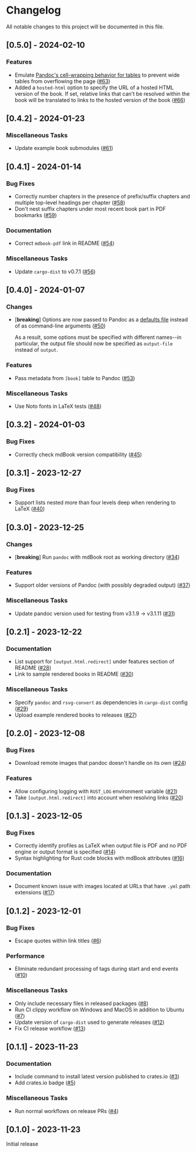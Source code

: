# Changelog

All notable changes to this project will be documented in this file.

## [0.5.0] - 2024-02-10

### Features

- Emulate [Pandoc's cell-wrapping behavior for tables](https://pandoc.org/MANUAL.html#extension-pipe_tables) to prevent wide tables from overflowing the page ([#63](https://github.com/max-heller/mdbook-pandoc/pull/63))
- Added a `hosted-html` option to specify the URL of a hosted HTML version of the book. If set, relative links that can't be resolved within the book will be translated to links to the hosted version of the book ([#66](https://github.com/max-heller/mdbook-pandoc/pull/66))

## [0.4.2] - 2024-01-23

### Miscellaneous Tasks

- Update example book submodules ([#61](https://github.com/max-heller/mdbook-pandoc/pull/61))

## [0.4.1] - 2024-01-14

### Bug Fixes

- Correctly number chapters in the presence of prefix/suffix chapters and multiple top-level headings per chapter ([#58](https://github.com/max-heller/mdbook-pandoc/pull/58))
- Don't nest suffix chapters under most recent book part in PDF bookmarks ([#59](https://github.com/max-heller/mdbook-pandoc/pull/59))

### Documentation

- Correct `mdbook-pdf` link in README ([#54](https://github.com/max-heller/mdbook-pandoc/pull/54))

### Miscellaneous Tasks

- Update `cargo-dist` to v0.7.1 ([#56](https://github.com/max-heller/mdbook-pandoc/pull/56))

## [0.4.0] - 2024-01-07

### Changes

- [**breaking**] Options are now passed to Pandoc as a [defaults file](https://pandoc.org/MANUAL.html#defaults-files) instead of as command-line arguments ([#50](https://github.com/max-heller/mdbook-pandoc/pull/50))

  As a result, some options must be specified with different names--in particular, the output file should now be specified as `output-file` instead of `output`.

### Features

- Pass metadata from `[book]` table to Pandoc ([#53](https://github.com/max-heller/mdbook-pandoc/pull/53))

### Miscellaneous Tasks

- Use Noto fonts in LaTeX tests ([#48](https://github.com/max-heller/mdbook-pandoc/pull/48))

## [0.3.2] - 2024-01-03

### Bug Fixes

- Correctly check mdBook version compatibility ([#45](https://github.com/max-heller/mdbook-pandoc/pull/45))

## [0.3.1] - 2023-12-27

### Bug Fixes

- Support lists nested more than four levels deep when rendering to LaTeX ([#40](https://github.com/max-heller/mdbook-pandoc/pull/40))

## [0.3.0] - 2023-12-25

### Changes

- [**breaking**] Run `pandoc` with mdBook root as working directory ([#34](https://github.com/max-heller/mdbook-pandoc/pull/34))

### Features

- Support older versions of Pandoc (with possibly degraded output) ([#37](https://github.com/max-heller/mdbook-pandoc/pull/37))

### Miscellaneous Tasks

- Update pandoc version used for testing from v3.1.9 -> v3.1.11 ([#31](https://github.com/max-heller/mdbook-pandoc/pull/31))

## [0.2.1] - 2023-12-22

### Documentation

- List support for `[output.html.redirect]` under features section of README ([#28](https://github.com/max-heller/mdbook-pandoc/pull/28))
- Link to sample rendered books in README ([#30](https://github.com/max-heller/mdbook-pandoc/pull/30))

### Miscellaneous Tasks

- Specify `pandoc` and `rsvg-convert` as dependencies in `cargo-dist` config ([#29](https://github.com/max-heller/mdbook-pandoc/pull/29))
- Upload example rendered books to releases ([#27](https://github.com/max-heller/mdbook-pandoc/pull/27))

## [0.2.0] - 2023-12-08

### Bug Fixes

- Download remote images that pandoc doesn't handle on its own ([#24](https://github.com/max-heller/mdbook-pandoc/pull/24))

### Features

- Allow configuring logging with `RUST_LOG` environment variable ([#21](https://github.com/max-heller/mdbook-pandoc/pull/21))
- Take `[output.html.redirect]` into account when resolving links ([#20](https://github.com/max-heller/mdbook-pandoc/pull/20))

## [0.1.3] - 2023-12-05

### Bug Fixes

- Correctly identify profiles as LaTeX when output file is PDF and no PDF engine or output format is specified ([#14](https://github.com/max-heller/mdbook-pandoc/pull/14))
- Syntax highlighting for Rust code blocks with mdBook attributes ([#16](https://github.com/max-heller/mdbook-pandoc/pull/16))

### Documentation

- Document known issue with images located at URLs that have `.yml` path extensions ([#17](https://github.com/max-heller/mdbook-pandoc/pull/17))

## [0.1.2] - 2023-12-01

### Bug Fixes

- Escape quotes within link titles ([#6](https://github.com/max-heller/mdbook-pandoc/pull/6))

### Performance

- Eliminate redundant processing of tags during start and end events ([#10](https://github.com/max-heller/mdbook-pandoc/pull/10))

### Miscellaneous Tasks

- Only include necessary files in released packages ([#8](https://github.com/max-heller/mdbook-pandoc/pull/8))
- Run CI clippy workflow on Windows and MacOS in addition to Ubuntu ([#7](https://github.com/max-heller/mdbook-pandoc/pull/7))
- Update version of `cargo-dist` used to generate releases ([#12](https://github.com/max-heller/mdbook-pandoc/pull/12))
- Fix CI release workflow ([#13](https://github.com/max-heller/mdbook-pandoc/pull/13))

## [0.1.1] - 2023-11-23

### Documentation

- Include command to install latest version published to crates.io ([#3](https://github.com/max-heller/mdbook-pandoc/pull/3))
- Add crates.io badge ([#5](https://github.com/max-heller/mdbook-pandoc/pull/5))

### Miscellaneous Tasks

- Run normal workflows on release PRs ([#4](https://github.com/max-heller/mdbook-pandoc/pull/4))

## [0.1.0] - 2023-11-23

Initial release
